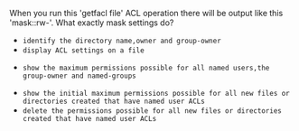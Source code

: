 When you run this 'getfacl file' ACL operation there will be output like this 'mask::rw-'. What exactly mask settings do?

* `identify the directory name,owner and group-owner`
* `display ACL settings on a file`
+ `show the maximum permissions possible for all named users,the group-owner and named-groups`
* `show the initial maximum permissions possible for all new files or directories created that have named user ACLs`
* `delete the permissions possible for all new files or directories created that have named user ACLs`
